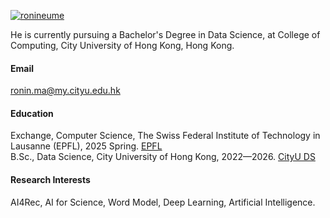 

[![ronineume](https://img.shields.io/badge/ronineume-github-blue?logo=github)](https://github.com/ronineume)

He is currently pursuing a Bachelor's Degree in Data Science, at College of Computing, City University of Hong Kong, Hong Kong.

#### Email
ronin.ma@my.cityu.edu.hk

#### Education
Exchange, Computer Science, The Swiss Federal Institute of Technology in Lausanne (EPFL), 2025 Spring. [EPFL](https://www.epfl.ch/en) \
B.Sc., Data Science, City University of Hong Kong, 2022—2026. [CityU DS](https://www.ds.cityu.edu.hk)

#### Research Interests
AI4Rec, AI for Science, Word Model, Deep Learning, Artificial Intelligence.

